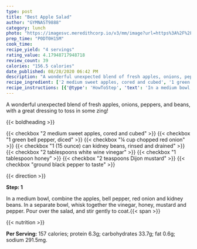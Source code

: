 ```yaml
---
type: post
title: "Best Apple Salad"
author: "GYMNAST9888"
category: lunch
photo: "https://imagesvc.meredithcorp.io/v3/mm/image?url=https%3A%2F%2Fimages.media-allrecipes.com%2Fuserphotos%2F608578.jpg"
prep_time: "P0DT0H15M"
cook_time: 
recipe_yield: "4 servings"
rating_value: 4.17948717948718
review_count: 39
calories: "156.5 calories"
date_published: 08/28/2020 06:42 PM
description: "A wonderful unexpected blend of fresh apples, onions, peppers, and beans, with a great dressing to toss in some zing!"
recipe_ingredient: ['2 medium sweet apples, cored and cubed', '1 green bell pepper, diced', '¼ cup chopped red onion', '1 (15 ounce) can kidney beans, rinsed and drained', '2 tablespoons white wine vinegar', '1 tablespoon honey', '2 teaspoons Dijon mustard', 'ground black pepper to taste']
recipe_instructions: [{'@type': 'HowToStep', 'text': 'In a medium bowl, combine the apples, bell pepper, red onion and kidney beans. In a separate bowl, whisk together the vinegar, honey, mustard and pepper. Pour over the salad, and stir gently to coat.\n'}]
---
```


A wonderful unexpected blend of fresh apples, onions, peppers, and beans, with a great dressing to toss in some zing! 

{{< boldheading >}}

{{< checkbox "2 medium sweet apples, cored and cubed" >}}
{{< checkbox "1  green bell pepper, diced" >}}
{{< checkbox "¼ cup chopped red onion" >}}
{{< checkbox "1 (15 ounce) can kidney beans, rinsed and drained" >}}
{{< checkbox "2 tablespoons white wine vinegar" >}}
{{< checkbox "1 tablespoon honey" >}}
{{< checkbox "2 teaspoons Dijon mustard" >}}
{{< checkbox "ground black pepper to taste" >}}


{{< direction >}}

**Step: 1**

In a medium bowl, combine the apples, bell pepper, red onion and kidney beans. In a separate bowl, whisk together the vinegar, honey, mustard and pepper. Pour over the salad, and stir gently to coat.{{< span >}}

{{< nutrition >}}

**Per Serving:** 157 calories; protein 6.3g; carbohydrates 33.7g; fat 0.6g; sodium 291.5mg.